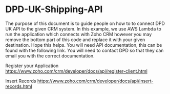 # DPD-UK-Shipping-API
The purpose of this document is to guide people on how to to connect DPD UK API to the given CRM system. In this example, we use AWS Lambda to run the application which connects with Zoho CRM however you may remove the bottom part of this code and replace it with your given destination. Hope this helps.
You will need API documentation, this can be found with the following link. You will need to contact DPD so that they can email you with the correct documentation. 


Register your Application
https://www.zoho.com/crm/developer/docs/api/register-client.html

Insert Records
https://www.zoho.com/crm/developer/docs/api/insert-records.html




